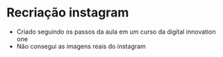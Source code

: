 # Recriação instagram

- Criado seguindo os passos da aula em um curso da digital innovation one
- Não consegui as imagens reais do instagram